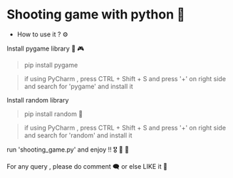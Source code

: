 # Shooting game with python :bow_and_arrow:

- How to use it ? :gear:

Install pygame library :game_die: :video_game:

> pip install pygame

> if using PyCharm , press CTRL + Shift + S and press '+' on right side and search for 'pygame' and install it

Install random library

> pip install random :slot_machine:

> if using PyCharm , press CTRL + Shift + S and press '+' on right side and search for 'random' and install it

run 'shooting_game.py' and enjoy !! :medal_military: :1st_place_medal: :confetti_ball:

For any query , please do comment :left_speech_bubble: or else LIKE it :black_heart:

